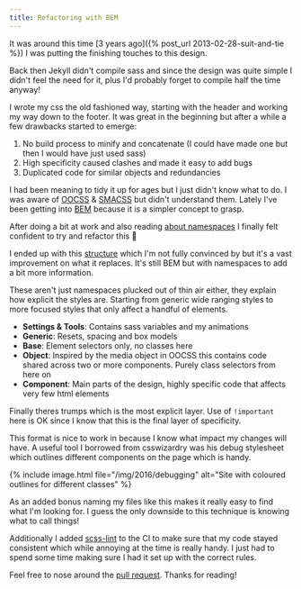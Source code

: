 ```yaml
---
title: Refactoring with BEM
---
```

It was around this time [3 years ago]({% post_url 2013-02-28-suit-and-tie %}) I was putting the finishing touches to this design.

Back then Jekyll didn't compile sass and since the design was quite simple I didn't feel the need for it, plus I'd probably forget to compile half the time anyway!

I wrote my css the old fashioned way, starting with the header and working my way down to the footer. It was great in the beginning but after a while a few drawbacks started to emerge:

1. No build process to minify and concatenate (I could have made one but then I would have just used sass)
2. High specificity caused clashes and made it easy to add bugs
3. Duplicated code for similar objects and redundancies

I had been meaning to tidy it up for ages but I just didn't know what to do. I was aware of [OOCSS](https://thesassway.com/intermediate/using-object-oriented-css-with-sass) & [SMACSS](https://smacss.com) but didn't understand them. Lately I've been getting into [BEM](https://getbem.com/) because it is a simpler concept
to grasp.

After doing a bit at work and also reading [about namespaces](https://csswizardry.com/2015/03/more-transparent-ui-code-with-namespaces/) I finally felt confident to try and refactor this :hankey:

I ended up with this [structure](https://github.com/studioromeo/studioromeo.github.com/tree/d2a28c0577fd0cac191ba1f9851f2b93f0134498/_sass) which I'm not fully convinced by but it's a vast improvement on what it replaces. It's still BEM but with namespaces to add a bit more information.

These aren't just namespaces plucked out of thin air either, they explain how explicit the styles are. Starting from generic wide ranging styles to more focused styles that only affect a handful of elements.

- **Settings & Tools**: Contains sass variables and my animations
- **Generic**: Resets, spacing and box models
- **Base**: Element selectors only, no classes here
- **Object**: Inspired by the media object in OOCSS this contains code shared across two or more components. Purely class selectors from here on
- **Component**: Main parts of the design, highly specific code that affects very few html elements

Finally theres trumps which is the most explicit layer. Use of `!important` here is OK since I know that this is the final layer of specificity.

This format is nice to work in because I know what impact my changes will have. A useful tool I borrowed from csswizardry was his debug stylesheet which outlines different components on the page
which is handy.

{% include image.html file="/img/2016/debugging" alt="Site with coloured outlines for different classes" %}

As an added bonus naming my files like this makes it really easy to find what I'm looking for. I guess the only downside to this technique is knowing what to call things!

Additionally I added [scss-lint](https://github.com/brigade/scss-lint) to the CI to make sure that my code stayed consistent which while annoying at the time is really handy. I just had to spend some time making sure I had it set up with the correct rules.

Feel free to nose around the [pull request](https://github.com/studioromeo/studioromeo.github.com/pull/25). Thanks for reading!
